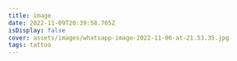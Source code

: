 ```yaml
---
title: image
date: 2022-11-09T20:39:58.705Z
isDisplay: false
cover: assets/images/whatsapp-image-2022-11-06-at-21.53.35.jpg
tags: tattoo
---
```

